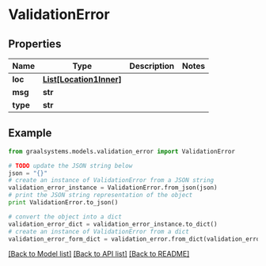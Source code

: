 # ValidationError


## Properties

Name | Type | Description | Notes
------------ | ------------- | ------------- | -------------
**loc** | [**List[Location1Inner]**](Location1Inner.md) |  | 
**msg** | **str** |  | 
**type** | **str** |  | 

## Example

```python
from graalsystems.models.validation_error import ValidationError

# TODO update the JSON string below
json = "{}"
# create an instance of ValidationError from a JSON string
validation_error_instance = ValidationError.from_json(json)
# print the JSON string representation of the object
print ValidationError.to_json()

# convert the object into a dict
validation_error_dict = validation_error_instance.to_dict()
# create an instance of ValidationError from a dict
validation_error_form_dict = validation_error.from_dict(validation_error_dict)
```
[[Back to Model list]](../README.md#documentation-for-models) [[Back to API list]](../README.md#documentation-for-api-endpoints) [[Back to README]](../README.md)



